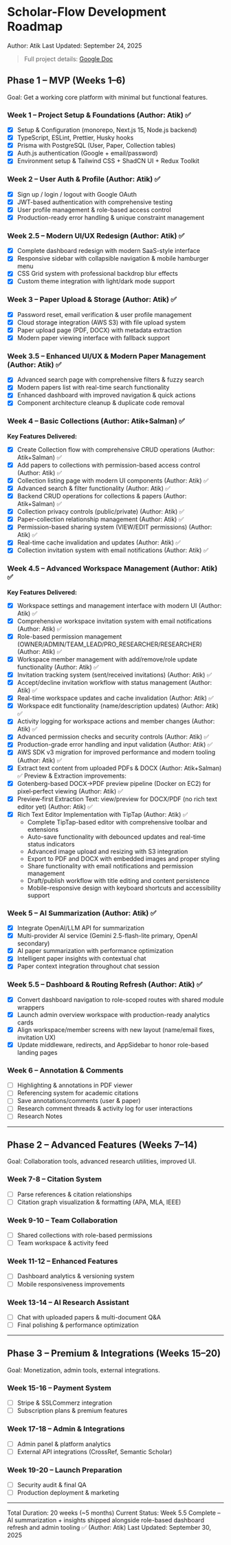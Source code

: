 # Scholar-Flow Development Roadmap

Author: Atik
Last Updated: September 24, 2025

> Full project details: [Google Doc](https://docs.google.com/document/d/10oG-05TTcYJD59hSRSaZbu1y9ygjzwUv26wyUCYi5_w/edit?usp=sharing)

## Phase 1 – MVP (Weeks 1–6)

Goal: Get a working core platform with minimal but functional features.

### Week 1 – Project Setup & Foundations (Author: Atik) ✅

- [x] Setup & Configuration (monorepo, Next.js 15, Node.js backend)
- [x] TypeScript, ESLint, Prettier, Husky hooks
- [x] Prisma with PostgreSQL (User, Paper, Collection tables)
- [x] Auth.js authentication (Google + email/password)
- [x] Environment setup & Tailwind CSS + ShadCN UI + Redux Toolkit

### Week 2 – User Auth & Profile (Author: Atik) ✅

- [x] Sign up / login / logout with Google OAuth
- [x] JWT-based authentication with comprehensive testing
- [x] User profile management & role-based access control
- [x] Production-ready error handling & unique constraint management

### Week 2.5 – Modern UI/UX Redesign (Author: Atik) ✅

- [x] Complete dashboard redesign with modern SaaS-style interface
- [x] Responsive sidebar with collapsible navigation & mobile hamburger menu
- [x] CSS Grid system with professional backdrop blur effects
- [x] Custom theme integration with light/dark mode support

### Week 3 – Paper Upload & Storage (Author: Atik) ✅

- [x] Password reset, email verification & user profile management
- [x] Cloud storage integration (AWS S3) with file upload system
- [x] Paper upload page (PDF, DOCX) with metadata extraction
- [x] Modern paper viewing interface with fallback support

### Week 3.5 – Enhanced UI/UX & Modern Paper Management (Author: Atik) ✅

- [x] Advanced search page with comprehensive filters & fuzzy search
- [x] Modern papers list with real-time search functionality
- [x] Enhanced dashboard with improved navigation & quick actions
- [x] Component architecture cleanup & duplicate code removal

### Week 4 – Basic Collections (Author: Atik+Salman) ✅

**Key Features Delivered:**

- [x] Create Collection flow with comprehensive CRUD operations (Author: Atik+Salman) ✅
- [x] Add papers to collections with permission-based access control (Author: Atik) ✅
- [x] Collection listing page with modern UI components (Author: Atik) ✅
- [x] Advanced search & filter functionality (Author: Atik) ✅
- [x] Backend CRUD operations for collections & papers (Author: Atik+Salman) ✅
- [x] Collection privacy controls (public/private) (Author: Atik) ✅
- [x] Paper-collection relationship management (Author: Atik) ✅
- [x] Permission-based sharing system (VIEW/EDIT permissions) (Author: Atik) ✅
- [x] Real-time cache invalidation and updates (Author: Atik) ✅
- [x] Collection invitation system with email notifications (Author: Atik) ✅

### Week 4.5 – Advanced Workspace Management (Author: Atik) ✅

**Key Features Delivered:**

- [x] Workspace settings and management interface with modern UI (Author: Atik) ✅
- [x] Comprehensive workspace invitation system with email notifications (Author: Atik) ✅
- [x] Role-based permission management (OWNER/ADMIN/TEAM_LEAD/PRO_RESEARCHER/RESEARCHER) (Author: Atik) ✅
- [x] Workspace member management with add/remove/role update functionality (Author: Atik) ✅
- [x] Invitation tracking system (sent/received invitations) (Author: Atik) ✅
- [x] Accept/decline invitation workflow with status management (Author: Atik) ✅
- [x] Real-time workspace updates and cache invalidation (Author: Atik) ✅
- [x] Workspace edit functionality (name/description updates) (Author: Atik) ✅
- [x] Activity logging for workspace actions and member changes (Author: Atik) ✅
- [x] Advanced permission checks and security controls (Author: Atik) ✅
- [x] Production-grade error handling and input validation (Author: Atik) ✅
- [x] AWS SDK v3 migration for improved performance and modern tooling (Author: Atik) ✅
- [x] Extract text content from uploaded PDFs & DOCX (Author: Atik+Salman) ✅
      Preview & Extraction improvements:
- [x] Gotenberg-based DOCX→PDF preview pipeline (Docker on EC2) for pixel‑perfect viewing (Author: Atik) ✅
- [x] Preview‑first Extraction Text: view/preview for DOCX/PDF (no rich text editor yet) (Author: Atik) ✅
- [x] Rich Text Editor Implementation with TipTap (Author: Atik) ✅
  - Complete TipTap-based editor with comprehensive toolbar and extensions
  - Auto-save functionality with debounced updates and real-time status indicators
  - Advanced image upload and resizing with S3 integration
  - Export to PDF and DOCX with embedded images and proper styling
  - Share functionality with email notifications and permission management
  - Draft/publish workflow with title editing and content persistence
  - Mobile-responsive design with keyboard shortcuts and accessibility support

### Week 5 – AI Summarization (Author: Atik) ✅

- [x] Integrate OpenAI/LLM API for summarization
- [x] Multi-provider AI service (Gemini 2.5-flash-lite primary, OpenAI secondary)
- [x] AI paper summarization with performance optimization
- [x] Intelligent paper insights with contextual chat
- [x] Paper context integration throughout chat session

### Week 5.5 – Dashboard & Routing Refresh (Author: Atik) ✅

- [x] Convert dashboard navigation to role-scoped routes with shared module wrappers
- [x] Launch admin overview workspace with production-ready analytics cards
- [x] Align workspace/member screens with new layout (name/email fixes, invitation UX)
- [x] Update middleware, redirects, and AppSidebar to honor role-based landing pages

### Week 6 – Annotation & Comments

- [ ] Highlighting & annotations in PDF viewer
- [ ] Referencing system for academic citations
- [ ] Save annotations/comments (user & paper)
- [ ] Research comment threads & activity log for user interactions
- [ ] Research Notes

---

## Phase 2 – Advanced Features (Weeks 7–14)

Goal: Collaboration tools, advanced research utilities, improved UI.

### Week 7-8 – Citation System

- [ ] Parse references & citation relationships
- [ ] Citation graph visualization & formatting (APA, MLA, IEEE)

### Week 9-10 – Team Collaboration

- [ ] Shared collections with role-based permissions
- [ ] Team workspace & activity feed

### Week 11-12 – Enhanced Features

- [ ] Dashboard analytics & versioning system
- [ ] Mobile responsiveness improvements

### Week 13-14 – AI Research Assistant

- [ ] Chat with uploaded papers & multi-document Q&A
- [ ] Final polishing & performance optimization

---

## Phase 3 – Premium & Integrations (Weeks 15–20)

Goal: Monetization, admin tools, external integrations.

### Week 15-16 – Payment System

- [ ] Stripe & SSLCommerz integration
- [ ] Subscription plans & premium features

### Week 17-18 – Admin & Integrations

- [ ] Admin panel & platform analytics
- [ ] External API integrations (CrossRef, Semantic Scholar)

### Week 19-20 – Launch Preparation

- [ ] Security audit & final QA
- [ ] Production deployment & marketing

---

Total Duration: 20 weeks (~5 months)
Current Status: Week 5.5 Complete – AI summarization + insights shipped alongside role-based dashboard refresh and admin tooling ✅ (Author: Atik)
Last Updated: September 30, 2025
